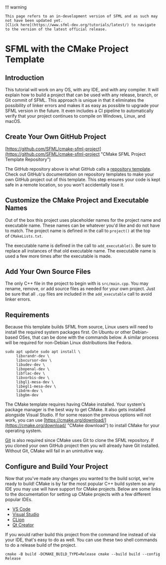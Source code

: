 !!! warning

    This page refers to an in-development version of SFML and as such may not have been updated yet.  
    [Click here](https://www.sfml-dev.org/tutorials/latest/) to navigate to the version of the latest official release.

# SFML with the CMake Project Template

## Introduction

This tutorial will work on any OS, with any IDE, and with any compiler. It will explain how to build a project that can be used with any release, branch, or Git commit of SFML. This approach is unique in that it eliminates the possibility of linker errors and makes it as easy as possible to upgrade your SFML version in the future. It even includes a CI pipeline to automatically verify that your project continues to compile on Windows, Linux, and macOS.

## Create Your Own GitHub Project

[https://github.com/SFML/cmake-sfml-project](https://github.com/SFML/cmake-sfml-project "CMake SFML Project Template Repository")

The GitHub repository above is what GitHub calls a [repository template](https://docs.github.com/en/repositories/creating-and-managing-repositories/creating-a-repository-from-a-template "GitHub documentation about repository templates"). Check out GitHub's documentation on repository templates to make your own GitHub project out of this template. This step ensures your code is kept safe in a remote location, so you won't accidentally lose it.

## Customize the CMake Project and Executable Names

Out of the box this project uses placeholder names for the project name and executable name. These names can be whatever you'd like and do not have to match. The project name is defined in the call to `project()` at the top of `CMakeLists.txt`.

The executable name is defined in the call to `add_executable()`. Be sure to replace all instances of that old executable name. The executable name is used a few more times after the executable is made.

## Add Your Own Source Files

The only C++ file in the project to begin with is `src/main.cpp`. You may rename, remove, or add source files as needed for your own project. Just be sure that all `.cpp` files are included in the `add_executable` call to avoid linker errors.

## Requirements

Because this template builds SFML from source, Linux users will need to install the required system packages first. On Ubuntu or other Debian-based OSes, that can be done with the commands below. A similar process will be required for non-Debian Linux distributions like Fedora.

```
sudo apt update sudo apt install \
     libxrandr-dev \
     libxcursor-dev \
     libudev-dev \
     libopenal-dev \
     libflac-dev \
     libvorbis-dev \ 
     libgl1-mesa-dev \
     libegl1-mesa-dev \
     libdrm-dev \
     libgbm-dev
```

The CMake template requires having CMake installed. Your system's package manager is the best way to get CMake. It also gets installed alongside Visual Studio. If for some reason the previous options will not work, you can use [https://cmake.org/download/](https://cmake.org/download/ "CMake download") to install CMake for your operating system.

[Git](https://git-scm.com/ "Git SCM") is also required since CMake uses Git to clone the SFML repository. If you cloned your own GitHub project then you will already have Git installed. Without Git, CMake will fail in an unintuitive way.

## Configure and Build Your Project

Now that you've made any changes you wanted to the build script, we're ready to build! CMake is by far the most popular C++ build system so any IDE you may use will have support for CMake projects. Below are some links to the documentation for setting up CMake projects with a few different popular IDEs.

- [VS Code](https://code.visualstudio.com/docs/cpp/cmake-linux "VS Code CMake project documentation")
- [Visual Studio](https://docs.microsoft.com/en-us/cpp/build/cmake-projects-in-visual-studio?view=msvc-170 "Visual Studio CMake project documentation")
- [CLion](https://www.jetbrains.com/clion/features/cmake-support.html "CLion CMake project documentation")
- [Qt Creator](https://doc.qt.io/qtcreator/creator-project-cmake.html "Qt Creator CMake project documentation")

If you would rather build this project from the command line instead of via your IDE, that's easy to do as well. You can use these two shell commands to do a release build of the project.

```
cmake -B build -DCMAKE_BUILD_TYPE=Release cmake --build build --config Release
```